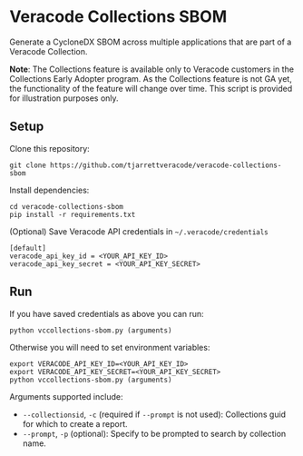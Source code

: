 # Veracode Collections SBOM

Generate a CycloneDX SBOM across multiple applications that are part of a Veracode Collection.

**Note**: The Collections feature is available only to Veracode customers in the Collections Early Adopter program. As the Collections feature is not GA yet, the functionality of the feature will change over time. This script is provided for illustration purposes only.

## Setup

Clone this repository:

    git clone https://github.com/tjarrettveracode/veracode-collections-sbom

Install dependencies:

    cd veracode-collections-sbom
    pip install -r requirements.txt

(Optional) Save Veracode API credentials in `~/.veracode/credentials`

    [default]
    veracode_api_key_id = <YOUR_API_KEY_ID>
    veracode_api_key_secret = <YOUR_API_KEY_SECRET>

## Run

If you have saved credentials as above you can run:

    python vccollections-sbom.py (arguments)

Otherwise you will need to set environment variables:

    export VERACODE_API_KEY_ID=<YOUR_API_KEY_ID>
    export VERACODE_API_KEY_SECRET=<YOUR_API_KEY_SECRET>
    python vccollections-sbom.py (arguments)

Arguments supported include:

* `--collectionsid`, `-c` (required if `--prompt` is not used): Collections guid for which to create a report.
* `--prompt`, `-p` (optional): Specify to be prompted to search by collection name.
